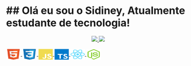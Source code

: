 # ## Olá eu sou o Sidiney, Atualmente estudante de tecnologia!
<div align="center">
  <a href="https://github.com/sidneyos">
  <img height="180em" src="https://github-readme-stats.vercel.app/api?username=sidneyos&show_icons=true&theme=dracula&include_all_commits=true&count_private=true"/>
  <img height="180em" src="https://github-readme-stats.vercel.app/api/top-langs/?username=sidneyos&layout=compact&langs_count=7&theme=dracula"/>
</div>
  
<div style="display: inline_block"><br>
  
  <img align="center" alt="sidiney-HTML" height="30" width="40" src="https://raw.githubusercontent.com/devicons/devicon/master/icons/html5/html5-original.svg">
  <img align="center" alt="sidiney-CSS" height="30" width="40" src="https://raw.githubusercontent.com/devicons/devicon/master/icons/css3/css3-original.svg">
  <img align="center" alt="sidiney-Js" height="30" width="40" src="https://raw.githubusercontent.com/devicons/devicon/master/icons/javascript/javascript-plain.svg">
  <img align="center" alt="sidiney-Ts" height="30" width="40" src="https://raw.githubusercontent.com/devicons/devicon/master/icons/typescript/typescript-plain.svg">
  <img align="center" alt="sidiney-React" height="30" width="40" src="https://raw.githubusercontent.com/devicons/devicon/master/icons/react/react-original.svg">
  <img align="center" alt="sidiney-nodejs" height="30" width="40" src="https://raw.githubusercontent.com/devicons/devicon/master/icons/nodejs/nodejs-original.svg">
   
</div>
  
  
